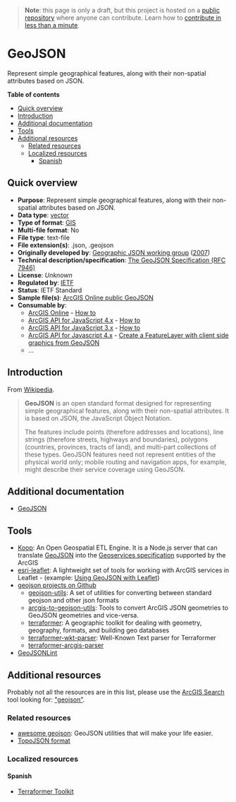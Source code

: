 > **Note**: this page is only a draft, but this project is hosted on a [public repository](https://github.com/hhkaos/awesome-arcgis) where anyone can contribute. Learn how to [contribute in less than a minute](https://github.com/hhkaos/awesome-arcgis/blob/master/CONTRIBUTING.md#contributions).

# GeoJSON

Represent simple geographical features, along with their non-spatial attributes based on JSON.

<!-- START doctoc generated TOC please keep comment here to allow auto update -->
<!-- DON'T EDIT THIS SECTION, INSTEAD RE-RUN doctoc TO UPDATE -->
**Table of contents**

- [Quick overview](#quick-overview)
- [Introduction](#introduction)
- [Additional documentation](#additional-documentation)
- [Tools](#tools)
- [Additional resources](#additional-resources)
  - [Related resources](#related-resources)
  - [Localized resources](#localized-resources)
    - [Spanish](#spanish)

<!-- END doctoc generated TOC please keep comment here to allow auto update -->

## Quick overview

* **Purpose**: Represent simple geographical features, along with their non-spatial attributes based on JSON.
* **Data type**: [vector](../../../data-types/vector/README.md)
* **Type of format**: [GIS](../../../data-types/vector/gis/README.md)
* **Multi-file format**: No
* **File type**: text-file
* **File extension(s)**: .json, .geojson
* **Originally developed by**: [Geographic JSON working group](https://datatracker.ietf.org/wg/geojson/history/) ([2007](http://lists.geojson.org/pipermail/geojson-geojson.org/2007-March/thread.html))
* **Technical description/specification**: [The GeoJSON Specification (RFC 7946)](https://tools.ietf.org/html/rfc7946)
* **License**: *Unknown*
* **Regulated by**: [IETF](https://www.ietf.org/)
* **Status**: IETF Standard
* **Sample file(s)**: [ArcGIS Online public GeoJSON](https://www.arcgis.com/home/search.html?q=typekeywords%3Ageojson&start=1&sortOrder=desc&sortField=numviews)
* **Consumable by**:
    * [ArcGIS Online](../../../../products/arcgis-online/README.md) - [How to](https://developers.arcgis.com/labs/arcgisonline/import-data/)
    * [ArcGIS API for JavaScript 4.x](../../../../../arcgis/developers/profiles/front-end/technologies/dojo/4.x/README.md) - [How to](https://developers.arcgis.com/javascript/latest/sample-code/layers-featurelayer-collection/index.html)
    * [ArcGIS API for JavaScript 3.x](../../../../../arcgis/developers/profiles/front-end/technologies/dojo/3.x/README.md) - [How to](https://github.com/Esri/geojson-layer-js)
    * [ArcGIS API for Javascript 4.x](../../../../developers/profiles/front-end/dojo/README.md) - [Create a FeatureLayer with client side graphics from GeoJSON](https://developers.arcgis.com/javascript/latest/sample-code/layers-featurelayer-collection/index.html)
    * ...

## Introduction

From [Wikipedia](https://en.wikipedia.org/wiki/GeoJSON).

> **GeoJSON** is an open standard format designed for representing simple geographical features, along with their non-spatial attributes. It is based on JSON, the JavaScript Object Notation.
>
> The features include points (therefore addresses and locations), line strings (therefore streets, highways and boundaries), polygons (countries, provinces, tracts of land), and multi-part collections of these types. GeoJSON features need not represent entities of the physical world only; mobile routing and navigation apps, for example, might describe their service coverage using GeoJSON.

## Additional documentation

* [GeoJSON](http://geojson.org/)

## Tools

* [Koop](../../../../../arcgis/developers/profiles/devops/technologies/koop/README.md): An Open Geospatial ETL Engine. It is a Node.js server that can translate [GeoJSON](http://geojson.org/) into the [Geoservices specification](https://geoservices.github.io/) supported by the ArcGIS
* [esri-leaflet](../../../../../arcgis/developers/profiles/front-end/technologies/leaflet/README.md): A lightweight set of tools for working with ArcGIS services in Leaflet - (example: [Using GeoJSON with Leaflet](https://leafletjs.com/examples/geojson/))
* [geojson projects on Github](https://github.com/Esri?utf8=%E2%9C%93&q=geojson&type=&language=)
    * [geojson-utils](https://github.com/Esri/geojson-utils): A set of utilities for converting between standard geojson and other json formats
    * [arcgis-to-geojson-utils](https://github.com/Esri/arcgis-to-geojson-utils): Tools to convert ArcGIS JSON geometries to GeoJSON geometries and vice-versa.
    * [terraformer](https://github.com/Esri/terraformer): A geographic toolkit for dealing with geometry, geography, formats, and building geo databases
    * [terraformer-wkt-parser](https://github.com/Esri/terraformer-wkt-parser): Well-Known Text parser for Terraformer
    * [terraformer-arcgis-parser](https://github.com/Esri/terraformer-arcgis-parser)
* [GeoJSONLint](http://geojsonlint.com/)

## Additional resources

Probably not all the resources are in this list, please use the [ArcGIS Search](https://esri-es.github.io/arcgis-search/) tool looking for: ["geojson"](https://esri-es.github.io/arcgis-search/?search="geojson"&utm_campaign=awesome-list&utm_source=awesome-list&utm_medium=page).

### Related resources

* [awesome geojson](https://github.com/tmcw/awesome-geojson): GeoJSON utilities that will make your life easier.
* [TopoJSON format](../topojson/README.md)

### Localized resources

#### Spanish

* [Terraformer Toolkit](https://www.youtube.com/watch?v=6NuEO4LlqvE)

